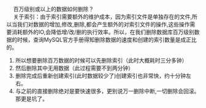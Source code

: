 

<!-- 
记一次神奇的慢查询优化，group by 坑了我
https://mp.weixin.qq.com/s?__biz=MzU4NzYwNDAwMg==&mid=2247486953&idx=2&sn=42a4da79307f018dd137c02725e76db8&chksm=fde8c4a4ca9f4db2e0daec2e22634ac9678788badf3cf16561b6a0593fe20614f07f0d17862e&mpshare=1&scene=1&srcid=&sharer_sharetime=1587486096107&sharer_shareid=b256218ead787d58e0b58614a973d00d&key=79150dbf571fbc48d503284b78e26e6bcee54c1205ec153362e7b6cf8a4ff075678d6c41a23aed2d86022ec7ef51c5f8040f965a2d0e84daf457bf2154f71bb58ed6d8a17ef38c78f1c1fbe0b7fa04ab&ascene=1&uin=MTE1MTYxNzY2MQ%3D%3D&devicetype=Windows+10&version=62080079&lang=zh_CN&exportkey=AU%2FcWiF35GTvpRh1k0ttfxY%3D&pass_ticket=t7WrYQgRWkv7fomJ9tKSvYV9vbBBrtBhylesb1eYH1AGZ3bs%2FIfhN20euL1DBMbi
一个不可思议的MySQL慢查分析与解决
https://mp.weixin.qq.com/s/LTAuTduk07fZTA-EoST5bg
MySQL中order by语句的实现原理以及优化手段 
https://mp.weixin.qq.com/s/FykC_mfqJH5oics3wIzBQA

 一次非常有意思的 SQL 优化经历：从 30248.271s 到 0.001s 
https://mp.weixin.qq.com/s/rjkvvd2ia1A_Ix6rHYTgpw

-->




<!-- 

**优化器选错索引
MySQL 索引优化实例
https://mp.weixin.qq.com/s/dUgonoftcSGjlWgYpoTEUw

**limit，子查询优化
一次 SQL 查询优化原理分析（900W+ 数据，从 17s 到 300ms）
https://mp.weixin.qq.com/s/7CAuMI7mzFxENfRCM4N65g


-->

&emsp; 百万级别或以上的数据如何删除？  
&emsp; 关于索引：由于索引需要额外的维护成本，因为索引文件是单独存在的文件,所以当我们对数据的增加,修改,删除,都会产生额外的对索引文件的操作,这些操作需要消耗额外的IO,会降低增/改/删的执行效率。所以，在我们删除数据库百万级别数据的时候，查询MySQL官方手册得知删除数据的速度和创建的索引数量是成正比的。  
1. 所以想要删除百万数据的时候可以先删除索引（此时大概耗时三分多钟）  
2. 然后删除其中无用数据（此过程需要不到两分钟）  
3. 删除完成后重新创建索引(此时数据较少了)创建索引也非常快，约十分钟左右。  
4. 与之前的直接删除绝对是要快速很多，更别说万一删除中断,一切删除会回滚。那更是坑了。  




